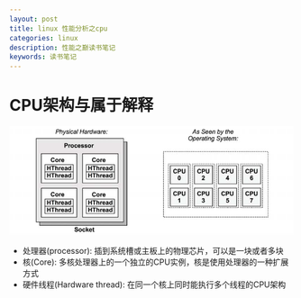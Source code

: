 ```yaml
---
layout: post
title: linux 性能分析之cpu
categories: linux
description: 性能之巅读书笔记
keywords: 读书笔记
---
```


# CPU架构与属于解释

![CPU架构](/images/cpu.png)

-  处理器(processor):  插到系统槽或主板上的物理芯片，可以是一块或者多块
-  核(Core): 多核处理器上的一个独立的CPU实例，核是使用处理器的一种扩展方式 
-  硬件线程(Hardware thread): 在同一个核上同时能执行多个线程的CPU架构


